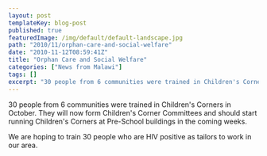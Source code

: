 ```yaml
---
layout: post
templateKey: blog-post
published: true
featuredImage: /img/default/default-landscape.jpg
path: "2010/11/orphan-care-and-social-welfare"
date: "2010-11-12T08:59:41Z"
title: "Orphan Care and Social Welfare"
categories: ["News from Malawi"]
tags: []
excerpt: "30 people from 6 communities were trained in Children's Corners in October. They will now form Chil..."
---
```


30 people from 6 communities were trained in Children's Corners in October. They will now form Children's Corner Committees and should start running Children's Corners at Pre-School buildings in the coming weeks.

We are hoping to train 30 people who are HIV positive as tailors to work in our area.
